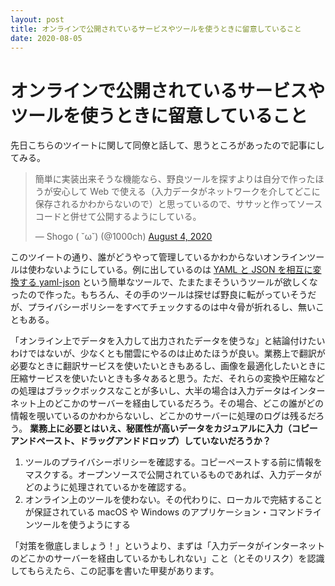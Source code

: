 ```yaml
---
layout: post
title: オンラインで公開されているサービスやツールを使うときに留意していること
date: 2020-08-05
---
```


# オンラインで公開されているサービスやツールを使うときに留意していること

先日こちらのツイートに関して同僚と話して、思うところがあったので記事にしてみる。

<blockquote class="twitter-tweet"><p lang="ja" dir="ltr">簡単に実装出来そうな機能なら、野良ツールを探すよりは自分で作ったほうが安心して Web で使える（入力データがネットワークを介してどこに保存されるかわからないので）と思っているので、ササッと作ってソースコードと併せて公開するようにしている。</p>&mdash; Shogo ( ˘ω˘) (@1000ch) <a href="https://twitter.com/1000ch/status/1290710326665555968?ref_src=twsrc%5Etfw">August 4, 2020</a></blockquote>

このツイートの通り、誰がどうやって管理しているかわからないオンラインツールは使わないようにしている。例に出しているのは [YAML と JSON を相互に変換する yaml-json](https://1000ch.github.io/yaml-json/) という簡単なツールで、たまたまそういうツールが欲しくなったので作った。もちろん、その手のツールは探せば野良に転がっていそうだが、プライバシーポリシーをすべてチェックするのは中々骨が折れるし、無いこともある。

「オンライン上でデータを入力して出力されたデータを使うな」と結論付けたいわけではないが、少なくとも闇雲にやるのは止めたほうが良い。業務上で翻訳が必要なときに翻訳サービスを使いたいときもあるし、画像を最適化したいときに圧縮サービスを使いたいときも多々あると思う。ただ、それらの変換や圧縮などの処理はブラックボックスなことが多いし、大半の場合は入力データはインターネット上のどこかのサーバーを経由しているだろう。その場合、どこの誰がどの情報を覗いているのかわからないし、どこかのサーバーに処理のログは残るだろう。 **業務上に必要とはいえ、秘匿性が高いデータをカジュアルに入力（コピーアンドペースト、ドラッグアンドドロップ）していないだろうか？**

1. ツールのプライバシーポリシーを確認する。コピーペーストする前に情報をマスクする。オープンソースで公開されているものであれば、入力データがどのように処理されているかを確認する。
2. オンライン上のツールを使わない。その代わりに、ローカルで完結することが保証されている macOS や Windows のアプリケーション・コマンドラインツールを使うようにする

「対策を徹底しましょう！」というより、まずは「入力データがインターネットのどこかのサーバーを経由しているかもしれない」こと（とそのリスク）を認識してもらえたら、この記事を書いた甲斐があります。
